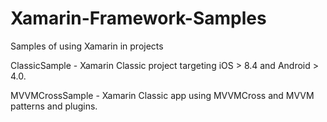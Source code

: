 # Xamarin-Framework-Samples
Samples of using Xamarin  in projects

ClassicSample - Xamarin Classic project targeting iOS > 8.4 and Android > 4.0.

MVVMCrossSample - Xamarin Classic app using MVVMCross and MVVM patterns and plugins.  
